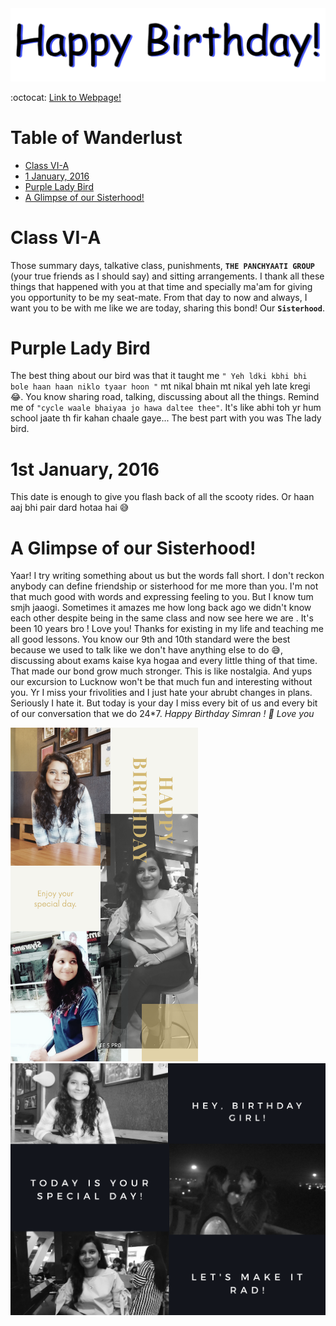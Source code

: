 <img src="dbday.gif" width="650" />

:octocat: [Link to Webpage!](https://limbo-09.github.io/birthday/)

# Table of Wanderlust 
* [Class VI-A](#class-vi-a)
* [1 January, 2016](#1st-january-2016)
* [Purple Lady Bird](#purple-lady-bird)
* [A Glimpse of our Sisterhood!](#a-glimpse-of-our-sisterhood)

# Class VI-A

Those summary days, talkative class, punishments, **`THE PANCHYAATI GROUP`** (your true friends as I should say) and sitting arrangements.
I thank all these things that happened with you at that time and specially ma'am for giving you opportunity to be my seat-mate.
From that day to now and always, I want you to be with me like we are today, sharing this bond! Our **`Sisterhood`**. 

# Purple Lady Bird 

The best thing about our bird was that it taught me `" Yeh ldki kbhi bhi bole haan haan niklo tyaar hoon "` mt nikal bhain mt nikal yeh late kregi :joy:.
You know sharing road, talking, discussing about all the things. Remind me of `"cycle waale bhaiyaa jo hawa daltee thee"`. It's like abhi toh yr hum school jaate th fir kahan chaale gaye... The best part with you was The lady bird.

# 1st January, 2016

This date is enough to give you flash back of all the scooty rides.
Or haan aaj bhi pair dard hotaa hai :sweat_smile:

# A Glimpse of our Sisterhood!

Yaar! I try writing something about us but the words fall short. I don't reckon anybody can define friendship or sisterhood for me more than you.
I'm not that much good with words and expressing feeling to you. But I know tum smjh jaaogi. Sometimes it amazes me how long back ago we didn't know each other despite being in the same class and now see here we are .
It's been 10 years bro ! Love you!
Thanks for existing in my life and teaching me all good lessons.
You know our 9th and 10th standard were the best because we used to talk like we don't have anything else to do :sweat_smile:, discussing about exams kaise kya hogaa and every little thing of that time. That made our bond grow much stronger. This is like nostalgia. And yups our excursion to Lucknow won't be that much fun and interesting without you.
Yr I miss your frivolities and I just hate your abrubt changes in plans. Seriously I hate it.
But today is your day I miss every bit of us and every bit of our conversation that we do 24*7.
*Happy Birthday Simran ! :birthday:
Love you* 

<img src="pic-01.png" width="300" /> <img src="pic-02.png" width="650" />

